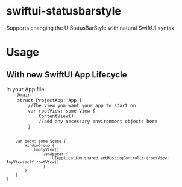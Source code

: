 # swiftui-statusbarstyle
Supports changing the UIStatusBarStyle with natural SwiftUI syntax. 

<h1>Usage</h1>
<h2>With new SwiftUI App Lifecycle</h2>
In your App file: 

<code>
    @main
    struct ProjectApp: App {
        //The view you want your app to start on 
        var rootView: some View {
            ContentView()
            //add any necessary environment objects here 
        }

        var body: some Scene {
            WindowGroup {
                EmptyView()
                    .onAppear {
                        UIApplication.shared.setHostingController(rootView: AnyView(self.rootView))
                    }
            }
        }
    }
</code>

